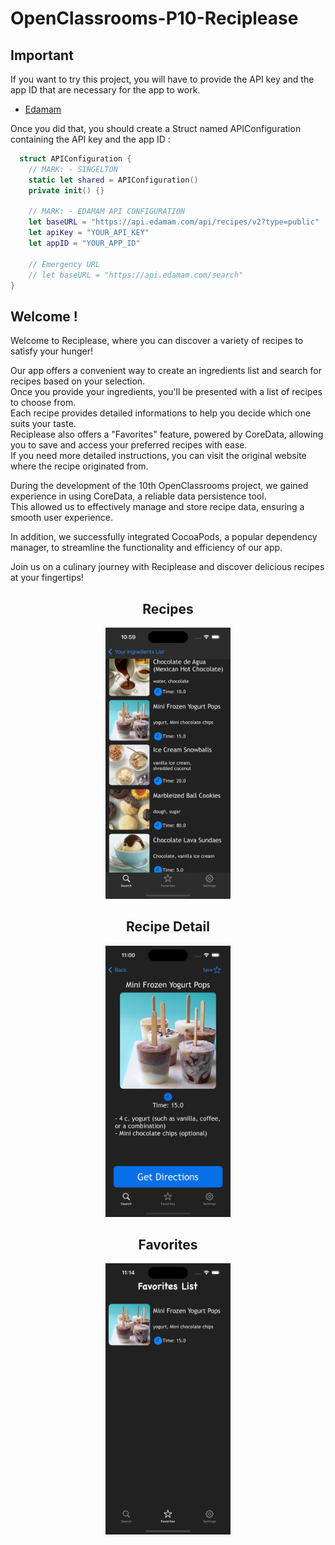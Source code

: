# OpenClassrooms-P10-Reciplease

## Important

If you want to try this project, you will have to provide the API key and the app ID that are necessary for the app to work.

 - [Edamam](https://www.edamam.com)

Once you did that, you should create a Struct named APIConfiguration containing the API key and the app ID : 

```swift
  struct APIConfiguration {
    // MARK: - SINGELTON
    static let shared = APIConfiguration()
    private init() {}

    // MARK: - EDAMAM API CONFIGURATION
    let baseURL = "https://api.edamam.com/api/recipes/v2?type=public"
    let apiKey = "YOUR_API_KEY"
    let appID = "YOUR_APP_ID"
    
    // Emergency URL
    // let baseURL = "https://api.edamam.com/search"
}
```

## Welcome !

Welcome to Reciplease, where you can discover a variety of recipes to satisfy your hunger!

Our app offers a convenient way to create an ingredients list and search for recipes based on your selection.  
Once you provide your ingredients, you'll be presented with a list of recipes to choose from.  
Each recipe provides detailed informations to help you decide which one suits your taste.  
Reciplease also offers a "Favorites" feature, powered by CoreData, allowing you to save and access your preferred recipes with ease.  
If you need more detailed instructions, you can visit the original website where the recipe originated from.  

During the development of the 10th OpenClassrooms project, we gained experience in using CoreData, a reliable data persistence tool.  
This allowed us to effectively manage and store recipe data, ensuring a smooth user experience.

In addition, we successfully integrated CocoaPods, a popular dependency manager, to streamline the functionality and efficiency of our app.

Join us on a culinary journey with Reciplease and discover delicious recipes at your fingertips!

<div align="center">
  <h2> Recipes </h2>
  <img src="https://github.com/MickaeliOS/OpenClassrooms-P10-Reciplease/blob/master/Divers/Images/Recipes.png" width="200">
</div>

<div align="center">
    <h2> Recipe Detail </h2>
  <img src="https://github.com/MickaeliOS/OpenClassrooms-P10-Reciplease/blob/master/Divers/Images/RecipeDetails.png" width="200">
</div>

<div align="center">
    <h2> Favorites </h2>
  <img src="https://github.com/MickaeliOS/OpenClassrooms-P10-Reciplease/blob/master/Divers/Images/Favorites.png" width="200">
</div>
